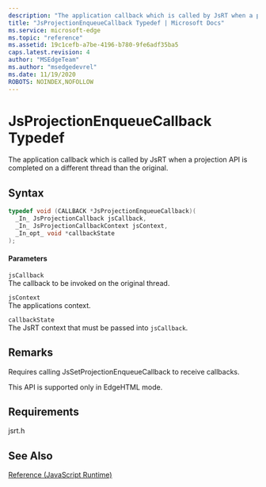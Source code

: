 ```yaml
---
description: "The application callback which is called by JsRT when a projection API is completed on a different thread than the original."
title: "JsProjectionEnqueueCallback Typedef | Microsoft Docs"
ms.service: microsoft-edge
ms.topic: "reference"
ms.assetid: 19c1cefb-a7be-4196-b780-9fe6adf35ba5
caps.latest.revision: 4
author: "MSEdgeTeam"
ms.author: "msedgedevrel"
ms.date: 11/19/2020
ROBOTS: NOINDEX,NOFOLLOW
---
```

# JsProjectionEnqueueCallback Typedef

The application callback which is called by JsRT when a projection API is completed on a different thread than the original.  
  
## Syntax  
  
```cpp  
typedef void (CALLBACK *JsProjectionEnqueueCallback)(  
  _In_ JsProjectionCallback jsCallback,  
  _In_ JsProjectionCallbackContext jsContext,  
  _In_opt_ void *callbackState  
);  
```  
  
#### Parameters  
 `jsCallback`  
 The callback to be invoked on the original thread.  
  
 `jsContext`  
 The applications context.  
  
 `callbackState`  
 The JsRT context that must be passed into `jsCallback`.  
  
## Remarks  
 Requires calling JsSetProjectionEnqueueCallback to receive callbacks.  
  
 This API is supported only in EdgeHTML mode.  
  
## Requirements  
 jsrt.h  
  
## See Also  
 [Reference (JavaScript Runtime)](../chakra-hosting/reference-javascript-runtime.md)
